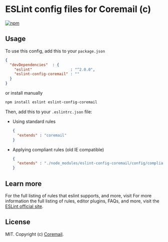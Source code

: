 
# ESLint config files for Coremail (c)
[![npm][npm-image]][npm-url]

[npm-image]: https://img.shields.io/npm/v/eslint-config-coremail.svg
[npm-url]: https://npmjs.org/package/eslint-config-coremail

## Usage

To use this config, add this to your `package.json`

```json
{
  "devDependencies"  : {
    "eslint"                 : "^2.0.0",
    "eslint-config-coremail" : ""
  }
}
```

or install manually

```bash
npm install eslint eslint-config-coremail
```


Then, add this to your `.eslintrc.json` file: 

- Using standard rules

    ```json
    {
      "extends" : "coremail"
    }
    ```

- Applying compliant rules (old IE compatible)

    ```json
    {
      "extends" : "./node_modules/eslint-config-coremail/config/compliant.yaml"
    }
    ```


## Learn more

For the full listing of rules that eslint supports, and more, visit 
For more information the full listing of rules, editor plugins, FAQs, and more, visit the
[ESLint official site](http://eslint.org/docs/rules/).

## License

MIT. Copyright (c) [Coremail](http://coremail.cn).